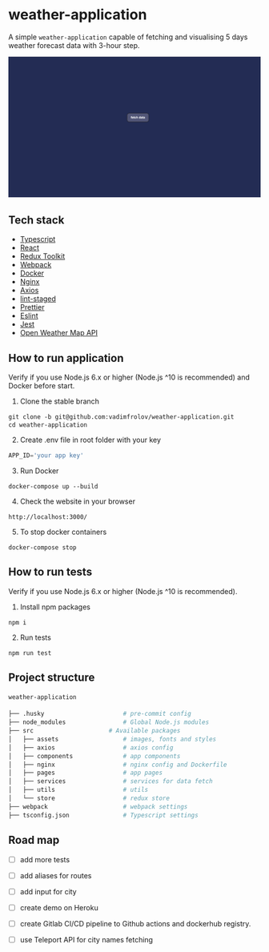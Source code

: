 # weather-application
A simple `weather-application` capable of fetching and visualising 5 days weather forecast data with 3-hour step.

<img alt="image" src="app.gif"> </img>

## Tech stack

- [Typescript](https://www.typescriptlang.org/)
- [React](https://reactjs.org/)
- [Redux Toolkit](https://redux-toolkit.js.org/)
- [Webpack](https://webpack.js.org/)
- [Docker](https://www.docker.com/)
- [Nginx](https://www.nginx.com/)
- [Axios](https://github.com/axios/axios)
- [lint-staged](https://github.com/okonet/lint-staged/)
- [Prettier](https://prettier.io/)
- [Eslint](https://eslint.org/)
- [Jest](https://jestjs.io/)
- [Open Weather Map API](https://openweathermap.org/forecast5)

## How to run application

Verify if you use Node.js 6.x or higher (Node.js ^10 is recommended) and Docker before start.

1. Clone the stable branch

```
git clone -b git@github.com:vadimfrolov/weather-application.git
cd weather-application
```

2. Create .env file in root folder with your key

```typescript
APP_ID='your app key'
```


3. Run Docker

```
docker-compose up --build
```

4. Check the website in your browser

```
http://localhost:3000/
```

5. To stop docker containers

```
docker-compose stop
```

## How to run tests

Verify if you use Node.js 6.x or higher (Node.js ^10 is recommended).

1. Install npm packages

```
npm i
```

2. Run tests

```
npm run test
```


## Project structure
```bash
weather-application

├── .husky                      # pre-commit config
├── node_modules                # Global Node.js modules
├── src                    	# Available packages
│   ├── assets                  # images, fonts and styles
│   ├── axios                   # axios config
│   ├── components              # app components
│   ├── nginx                  	# nginx config and Dockerfile
│   ├── pages                  	# app pages
│   ├── services                # services for data fetch
│   ├── utils                  	# utils
│   └── store                   # redux store
├── webpack                     # webpack settings
├── tsconfig.json               # Typescript settings

```

## Road map
- [ ] add more tests
- [ ] add aliases for routes 
- [ ] add input for city
- [ ] create demo on Heroku
- [ ] create Gitlab CI/CD pipeline to Github actions and dockerhub registry.
- [ ] use Teleport API for city names fetching

